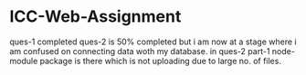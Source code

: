 # ICC-Web-Assignment

ques-1 completed
ques-2 is 50% completed but i am now at a stage where i am confused on connecting data woth my database.
in ques-2 part-1 node-module package is there which is not uploading due to large no. of files.
